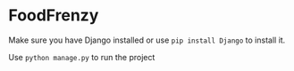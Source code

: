 # FoodFrenzy

Make sure you have Django installed or use `pip install Django` to install it.

Use `python manage.py` to run the project

